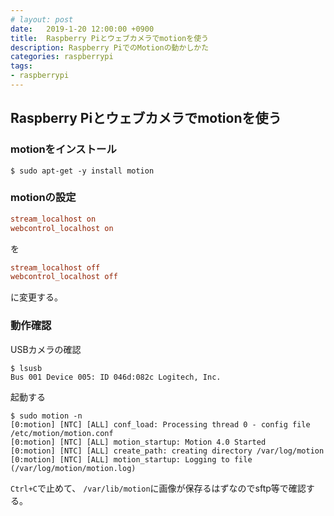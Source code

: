 ```yaml
---
# layout: post
date:   2019-1-20 12:00:00 +0900
title:  Raspberry Piとウェブカメラでmotionを使う
description: Raspberry PiでのMotionの動かしかた
categories: raspberrypi
tags:
- raspberrypi
---
```


## Raspberry Piとウェブカメラでmotionを使う

### motionをインストール
```shell-session
$ sudo apt-get -y install motion
```

### motionの設定
```conf
stream_localhost on
webcontrol_localhost on
```
を
```conf
stream_localhost off
webcontrol_localhost off
```
に変更する。


### 動作確認
USBカメラの確認
```shell-session
$ lsusb 
Bus 001 Device 005: ID 046d:082c Logitech, Inc. 
```

起動する
```shell-session
$ sudo motion -n
[0:motion] [NTC] [ALL] conf_load: Processing thread 0 - config file /etc/motion/motion.conf
[0:motion] [NTC] [ALL] motion_startup: Motion 4.0 Started
[0:motion] [NTC] [ALL] create_path: creating directory /var/log/motion
[0:motion] [NTC] [ALL] motion_startup: Logging to file (/var/log/motion/motion.log)
```

`Ctrl+C`で止めて、
`/var/lib/motion`に画像が保存るはずなのでsftp等で確認する。

